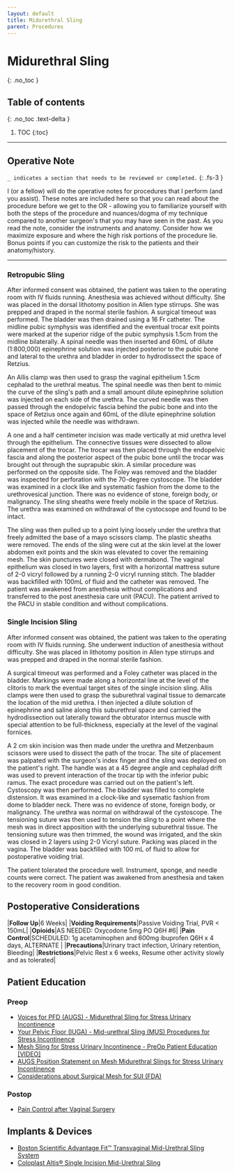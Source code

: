 ```yaml
---
layout: default
title: Midurethral Sling
parent: Procedures
---
```


# Midurethral Sling
{: .no_toc }

## Table of contents
{: .no_toc .text-delta }

1. TOC
{:toc}

---

## Operative Note
`_ indicates a section that needs to be reviewed or completed.`
{: .fs-3 }

I (or a fellow) will do the operative notes for procedures that I perform (and you assist). These notes are included here so that you can read about the procedure before we get to the OR - allowing you to familiarize yourself with both the steps of the procedure and nuances/dogma of my technique compared to another surgeon's that you may have seen in the past. As you read the note, consider the instruments and anatomy. Consider how we maximize exposure and where the high risk portions of the procedure lie. Bonus points if you can customize the risk to the patients and their anatomy/history.


---
### Retropubic Sling

After informed consent was obtained, the patient was taken to the operating room with IV fluids running. Anesthesia was achieved without difficulty. She was placed in the dorsal lithotomy position in Allen type stirrups. She was prepped and draped in the normal sterile fashion. A surgical timeout was performed. The bladder was then drained using a 16 Fr catheter. The midline pubic symphysis was identified and the eventual trocar exit points were marked at the superior ridge of the pubic symphysis 1.5cm from the midline bilaterally. A spinal needle was then inserted and 60mL of dilute (1:800,000) epinephrine solution was injected posterior to the pubic bone and lateral to the urethra and bladder in order to hydrodissect the space of Retzius.
   
An Allis clamp was then used to grasp the vaginal epithelium 1.5cm cephalad to the urethral meatus. The spinal needle was then bent to mimic the curve of the sling's path and a small amount dilute epinephrine solution was injected on each side of the urethra. The curved needle was then passed through the endopelvic fascia behind the pubic bone and into the space of Retzius once again and 60mL of the dilute epinephrine solution was injected while the needle was withdrawn.
   
A one and a half centimeter incision was made vertically at mid urethra level through the epithelium. The connective tissues were dissected to allow placement of the trocar. The trocar was then placed through the endopelvic fascia and along the posterior aspect of the pubic bone until the trocar was brought out through the suprapubic skin. A similar procedure was performed on the opposite side. The Foley was removed and the bladder was inspected for perforation with the 70-degree cystoscope. The bladder was examined in a clock like and systematic fashion from the dome to the urethrovesical junction. There was no evidence of stone, foreign body, or malignancy. The sling sheaths were freely mobile in the space of Retzius. The urethra was examined on withdrawal of the cystocsope and found to be intact.
   
The sling was then pulled up to a point lying loosely under the urethra that freely admitted the base of a mayo scissors clamp. The plastic sheaths were removed. The ends of the sling were cut at the skin level at the lower abdomen exit points and the skin was elevated to cover the remaining mesh. The skin punctures were closed with dermabond. The vaginal epithelium was closed in two layers, first with a horizontal mattress suture of 2-0 vicryl followed by a running 2-0 vicryl running stitch. The bladder was backfilled with 100mL of fluid and the catheter was removed. The patient was awakened from anesthesia without complications and transferred to the post anesthesia care unit (PACU). The patient arrived to the PACU in stable condition and without complications.

### Single Incision Sling

After informed consent was obtained, the patient was taken to the operating room with IV fluids running.  She underwent induction of anesthesia without difficulty.  She was placed in lithotomy position in Allen type stirrups and was prepped and draped in the normal sterile fashion.

A surgical timeout was performed and a Foley catheter was placed in the bladder.  Markings were made along a horizontal line at the level of the clitoris to mark the eventual target sites of the single incision sling.  Allis clamps were then used to grasp the suburethral vaginal tissue to demarcate the location of the mid urethra.  I then injected a dilute solution of epinephrine and saline along this suburethral space and carried the hydrodissection out laterally toward the obturator internus muscle with special attention to be full-thickness, especially at the level of the vaginal fornices.

A 2 cm skin incision was then made under the urethra and Metzenbaum scissors were used to dissect the path of the trocar.  The site of placement was palpated with the surgeon's index finger and the sling was deployed on the patient's right.  The handle was at a 45 degree angle and cephalad drift was used to prevent interaction of the trocar tip with the inferior pubic ramus.  The exact procedure was carried out on the patient's left.  Cystoscopy was then performed. The bladder was filled to complete distension. It was examined in a clock-like and sysematic fashion from dome to bladder neck. There was no evidence of stone, foreign body, or malignancy. The urethra was normal on withdrawal of the cystoscope. The tensioning suture was then used to tension the sling to a point where the mesh was in direct apposition with the underlying suburethral tissue.  The tensioning suture was then trimmed, the wound was irrigated, and the skin was closed in 2 layers using 2-0 Vicryl suture.  Packing was placed in the vagina.  The bladder was backfilled with 100 mL of fluid to allow for postoperative voiding trial.

The patient tolerated the procedure well. Instrument, sponge, and needle counts were correct. The patient was awakened from anesthesia and taken to the recovery room in good condition.

## Postoperative Considerations

|**Follow Up**|6 Weeks|
|**Voiding Requirements**|Passive Voiding Trial, PVR < 150mL|
|**Opioids**|AS NEEDED: Oxycodone 5mg PO Q6H #6|
|**Pain Control**|SCHEDULED: 1g acetaminophen and 600mg ibuprofen Q6H x 4 days, ALTERNATE |
|**Precautions**|Urinary tract infection, Urinary retention, Bleeding|
|**Restrictions**|Pelvic Rest x 6 weeks, Resume other activity slowly and as tolerated|

## Patient Education
### Preop
* [Voices for PFD (AUGS) - Midurethral Sling for Stress Urinary Incontinence](https://www.voicesforpfd.org/assets/2/6/Mid-urethral_Sling.pdf)
* [Your Pelvic Floor (IUGA) - Mid-urethral Sling (MUS) Procedures for Stress Incontinence](https://www.yourpelvicfloor.org/media/mid-urethal-sling-english.pdf)
* [Mesh Sling for Stress Urinary Incontinence - PreOp Patient Education [VIDEO]](https://youtu.be/0hDH_mmm-C4)
* [AUGS Position Statement on Mesh Midurethral Slings for Stress Urinary Incontinence](https://www.augs.org/assets/1/6/AUGS-SUFU_MUS_Position_Statement.pdf)
* [Considerations about Surgical Mesh for SUI (FDA)](https://www.fda.gov/medical-devices/urogynecologic-surgical-mesh-implants/considerations-about-surgical-mesh-sui)

### Postop
* [Pain Control after Vaginal Surgery](#)

## Implants &amp; Devices
* [Boston Scientific Advantage Fit&trade; Transvaginal Mid-Urethral Sling System](https://www.bostonscientific.com/en-US/products/mid-urethral-slings/advantage-fit.html)
* [Coloplast Altis&reg; Single Incision Mid-Urethral Sling](https://www.coloplast.us/altis-en-us.aspx#section=product-description_3)

